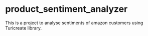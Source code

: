 # product_sentiment_analyzer

This is a project to analyse sentiments of amazon customers using Turicreate library.
